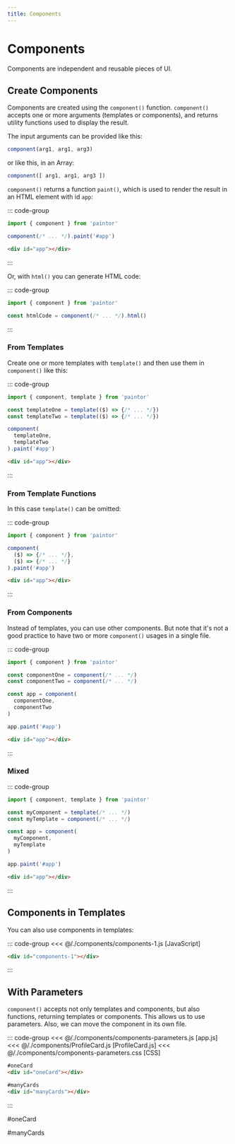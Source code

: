 ```yaml
---
title: Components
---
```


<script setup>
  import { onMounted } from 'vue'
  
  onMounted(async () => {
    await import('./components-1.js')
    await import('./components-parameters.css')
    await import('./components-parameters.js')
  })
</script>

# Components

Components are independent and reusable pieces of UI.

## Create Components

Components are created using the `component()` function. `component()` accepts
one or more arguments (templates or components), and returns utility functions
used to display the result.

The input arguments can be provided like this:
```js
component(arg1, arg1, arg3)
```
or like this, in an Array:
```js
component([ arg1, arg1, arg3 ])
```

`component()` returns a function `paint()`, which is used to render the result
in an HTML element with id `app`:

::: code-group
```js
import { component } from 'paintor'

component(/* ... */).paint('#app')
```
```html
<div id="app"></div>
```
:::

Or, with `html()` you can generate HTML code:

::: code-group
```js
import { component } from 'paintor'

const htmlCode = component(/* ... */).html()
```
:::

### From Templates

Create one or more templates with `template()` and then use them in
`component()` like this:

::: code-group
```js
import { component, template } from 'paintor'

const templateOne = template(($) => {/* ... */})
const templateTwo = template(($) => {/* ... */})

component(
  templateOne,
  templateTwo
).paint('#app')
```
```html
<div id="app"></div>
```
:::

### From Template Functions

In this case `template()` can be omitted:

::: code-group
```js
import { component } from 'paintor'

component(
  ($) => {/* ... */},
  ($) => {/* ... */}
).paint('#app')
```
```html
<div id="app"></div>
```
:::

### From Components

Instead of templates, you can use other components. But note that it's not
a good practice to have two or more `component()` usages in a single file.

::: code-group
```js
import { component } from 'paintor'

const componentOne = component(/* ... */)
const componentTwo = component(/* ... */)

const app = component(
  componentOne,
  componentTwo
)

app.paint('#app')
```
```html
<div id="app"></div>
```
:::

### Mixed

::: code-group
```js
import { component, template } from 'paintor'

const myComponent = template(/* ... */)
const myTemplate = component(/* ... */)

const app = component(
  myComponent,
  myTemplate
)

app.paint('#app')
```
```html
<div id="app"></div>
```
:::

## Components in Templates

You can also use components in templates:

::: code-group
<<< @/./components/components-1.js [JavaScript]
```html [HTML]
<div id="components-1"></div>
```
:::

<Badge type="warning" text="example" />
<div class="example">
  <div id="components-1"></div>
</div>

## With Parameters

`component()` accepts not only templates and components, but also functions,
returning templates or components. This allows us to use parameters.
Also, we can move the component in its own file.

::: code-group
<<< @/./components/components-parameters.js [app.js]
<<< @/./components/ProfileCard.js [ProfileCard.js]
<<< @/./components/components-parameters.css [CSS]
```html [HTML]
#oneCard
<div id="oneCard"></div>

#manyCards
<div id="manyCards"></div>
```
:::

<Badge type="warning" text="example" />
<div class="example">
  #oneCard
  <div id="oneCard"></div>

  #manyCards
  <div id="manyCards"></div>
</div>
